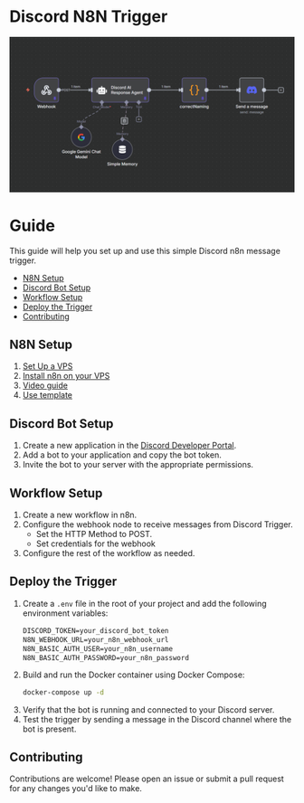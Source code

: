 # Discord N8N Trigger
![alt text](images/project.png)

# Guide
This guide will help you set up and use this simple Discord n8n message trigger.
- [N8N Setup](#n8n-setup)
- [Discord Bot Setup](#discord-bot-setup)
- [Workflow Setup](#workflow-setup)
- [Deploy the Trigger](#deploy-the-trigger)
- [Contributing](#contributing)

## N8N Setup

1. [Set Up a VPS](https://youtu.be/F-9KWQByeU0?si=idrEg3JvuCxr23Pd)
2. [Install n8n on your VPS](https://docs.n8n.io/getting-started/installation/)
3. [Video guide](https://youtu.be/ONgECvZNI3o?si=n_-jegtGBtzs9BZB)
4. [Use template](https://n8n.io/workflows/3456-automated-discord-chatbot-for-chat-interaction-in-channel-using-gemini-20-flash/)

## Discord Bot Setup

1. Create a new application in the [Discord Developer Portal](https://discord.com/developers/applications).
2. Add a bot to your application and copy the bot token.
3. Invite the bot to your server with the appropriate permissions.

## Workflow Setup

1. Create a new workflow in n8n.
2. Configure the webhook node to receive messages from Discord Trigger.
    - Set the HTTP Method to POST.
    - Set credentials for the webhook
3. Configure the rest of the workflow as needed.

## Deploy the Trigger

1. Create a `.env` file in the root of your project and add the following environment variables:
   ```
   DISCORD_TOKEN=your_discord_bot_token
   N8N_WEBHOOK_URL=your_n8n_webhook_url
   N8N_BASIC_AUTH_USER=your_n8n_username
   N8N_BASIC_AUTH_PASSWORD=your_n8n_password
   ```
2. Build and run the Docker container using Docker Compose:
   ```bash
   docker-compose up -d
   ```
3. Verify that the bot is running and connected to your Discord server.
4. Test the trigger by sending a message in the Discord channel where the bot is present.

## Contributing
Contributions are welcome! Please open an issue or submit a pull request for any changes you'd like to make.

